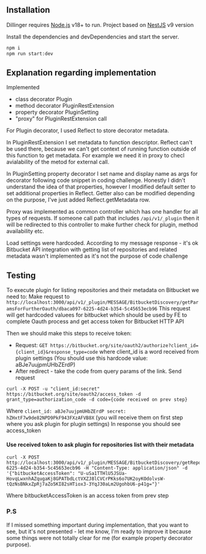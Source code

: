 ## Installation

Dillinger requires [Node.js](https://nodejs.org/) v18+ to run.
Project based on [NestJS](https://nestjs.com/) v9 version

Install the dependencies and devDependencies and start the server.

```sh
npm i
npm run start:dev
```

## Explanation regarding implementation
Implemented
- class decorator Plugin
- method decorator PluginRestExtension
- property decorator PluginSetting
- "proxy" for PluginRestExtension call


For Plugin decorator, I used Reflect to store decorator metadata.

In PluginRestExtension I set metadata to function descriptor. Reflect can't be used there, because we can't get context of running function outside of this function to get metadata. For example we need it in proxy to checl avialability of the metod for external call.

In PluginSetting property decorator I set name and display name as args for decorator following code snippet in coding challenge. Honestly I didn't understand the idea of that properties, however I modified default setter to set additional properties in Reflect. Getter also can be modified depending on the purpose, I've just added Reflect.getMetadata row.

Proxy was implemented as common controller which has one handler for all types of requests.
If someone call path that includes ```/api/v1/_plugin``` then it will be redirected to this controller to make further check for plugin, method availability etc.

Load settings were hardcoded. According to my message response - it's ok
Bitbucket API integration with getting list of repositories and related metadata wasn't implemented as it's not the purpose of code challenge

## Testing
To execute plugin for listing repositories and their metadata on Bitbucket we need to:
Make request to
```http://localhost:3000/api/v1/_plugin/MESSAGE/BitbucketDiscovery/getParamsForFurtherOauth/dbaca097-6225-4d24-b354-5c45653ecb96```
This request will get hardcoded valuees for bitbucket which should be used by FE to complete Oauth process and get access token for Bitbucket HTTP API

Then we should make this steps to receive token:
 - Request: ```GET https://bitbucket.org/site/oauth2/authorize?client_id={client_id}&response_type=code```
 where client_id is a word received from plugin settings (You should use this hardcode value: aBJe7uujpmUHbZErdP)
 - After redirect - take the code from query params of the link. Send request
 ``` 
 curl -X POST -u "client_id:secret" https://bitbucket.org/site/oauth2/access_token -d grant_type=authorization_code -d code={code received on prev step}
 ```
 Where ```client_id: aBJe7uujpmUHbZErdP secret: hZHxtF7w9de82NPD9PkF943FXzAFVB8X``` (you will receive them on first step where you ask plugin for plugin settings)
 In response you should see access_token
 
 #### Use received token to ask plugin for repositories list with their metadata
 
 ```
 curl -X POST http://localhost:3000/api/v1/_plugin/MESSAGE/BitbucketDiscovery/getRepositoriesWithMetadata/dbaca097-6225-4d24-b354-5c45653ecb96 -H "Content-Type: application/json" -d '{"bitbucketAccessToken": "U-uSa1TTHlU5JSUa-HovqLwxnhAZqugaKj8GPATbdLctVXZJ8lCVCrPKks6o7UK2oyKOdolvsW-tQzNsBNkxZpRj7aZo5KI82sHTiox3-3YqJ30aLm2UgohbU6-p41g="}'
 ```
 Where bitbucketAccessToken is an access token from prev step

### P.S
If I missed something important during implementation, that you want to see, but it's not presented - let me know, I'm ready to improve it because some things were not totally clear for me (for example property decorator purpose).